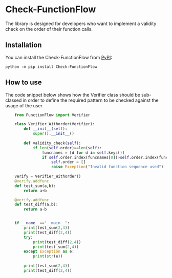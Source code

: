 # Check-FunctionFlow
The library is designed for developers who want to implement a validity check on the order of their function calls.



## Installation

You can install the Check-FunctionFlow from [PyPI](https://pypi.org/project/Check-FunctionFlow/):

    python -m pip install Check-FunctionFlow

## How to use
The code snippet below shows how the Verifier class should be sub-classed in order to define the required pattern to be checked against the usage of the user
```python
    from FunctionFlow import Verifier

    class Verifier_Withorder(Verifier):
        def __init__(self):
            super().__init__()
            
        def validity_check(self):
            if len(self.order)==len(self):
                funcnames = [d for d in self.keys()]
                if self.order.index(funcnames[0])>self.order.index(funcnames[1]):
                    self.order = []
                    raise Exception("Invalid function sequence used")
        
    verify = Verifier_Withorder()
    @verify.addfunc
    def test_sum(a,b):
        return a+b

    @verify.addfunc
    def test_diff(a,b):
        return a-b


    if __name__=="__main__":
        print(test_sum(2,4))
        print(test_diff(2,4))
        try:
            print(test_diff(2,4))
            print(test_sum(2,4))
        except Exception as e:        
            print(str(e))
        
        print(test_sum(2,4))
        print(test_diff(2,4))
```

